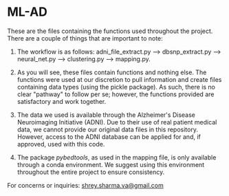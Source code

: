# ML-AD
These are the files containing the functions used throughout the project. There are a couple of things that are important to note:

1) The workflow is as follows: adni_file_extract.py --> dbsnp_extract.py --> neural_net.py --> clustering.py --> mapping.py.

2) As you will see, these files contain functions and nothing else. The functions were used at our discretion to pull information and create files containing data types (using the pickle package). As such, there is no clear "pathway" to follow per se; however, the functions provided are satisfactory and work together.

3) The data we used is available through the Alzheimer's Disease Neuroimaging Initiative (ADNI). Due to their use of real patient medical data, we cannot provide our original data files in this repository. However, access to the ADNI database can be applied for and, if approved, used with this code.

4) The package _pybedtools_, as used in the mapping file, is only available through a conda environment. We suggest using this environment throughout the entire project to ensure consistency.

For concerns or inquiries: shrey.sharma.va@gmail.com
